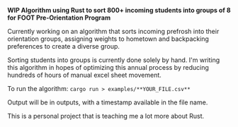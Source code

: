 **WIP Algorithm using Rust to sort 800+ incoming students into groups of 8 for FOOT Pre-Orientation Program**

Currently working on an algorithm that sorts incoming prefrosh into their orientation groups, assigning weights to hometown and backpacking preferences to create a diverse group.

Sorting students into groups is currently done solely by hand. I'm writing this algorithm in hopes of optimizing this annual process by reducing hundreds of hours of manual excel sheet movement.

To run the algorithm: ```cargo run > examples/**YOUR_FILE.csv**```

Output will be in outputs, with a timestamp available in the file name.

This is a personal project that is teaching me a lot more about Rust.
